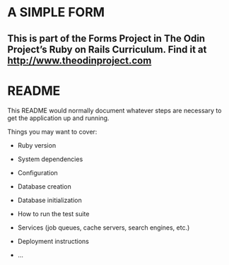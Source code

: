 # A SIMPLE FORM
## This is part of the Forms Project in The Odin Project’s Ruby on Rails Curriculum. Find it at http://www.theodinproject.com

# README

This README would normally document whatever steps are necessary to get the
application up and running.

Things you may want to cover:

* Ruby version

* System dependencies

* Configuration

* Database creation

* Database initialization

* How to run the test suite

* Services (job queues, cache servers, search engines, etc.)

* Deployment instructions

* ...
